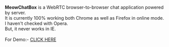 <b>MeowChatBox</b> is a WebRTC browser-to-browser chat application powered by server. <br>
It is currently 100% working  both Chrome as well as Firefox in online mode. I haven't checked with Opera. <br>
But, it never works in IE. <br>
<br>
For Demo:- <a href="http://www.windowsgeekpro.in/MeowChatBox/chat.html">CLICK HERE</a> <br>
